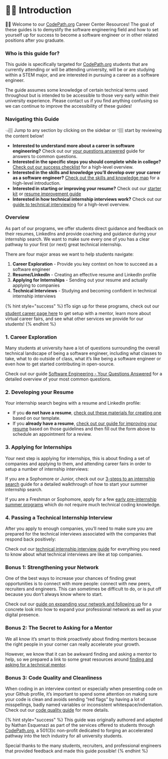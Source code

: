 # 👋🏾 Introduction

👋🏾 Welcome to our [CodePath.org](http://codepath.org/) Career Center Resources! The goal of these guides is to demystify the software engineering field and how to set yourself up for success to become a software engineer or in other related positions after you graduate.

### Who is this guide for? <a id="Who-is-this-guide-for"></a>

This guide is specifically targeted for [CodePath.org](http://codepath.org/) students that are currently attending or will be attending university, will be or are studying within a STEM major, and are interested in pursuing a career as a software engineer.

The guide assumes some knowledge of certain technical terms used throughout but is intended to be accessible to those very early within their university experience. Please contact us if you find anything confusing so we can continue to improve the accessibility of these guides!

### Navigating this Guide <a id="Navigating-this-Guide"></a>

👈🏽 Jump to any section by clicking on the sidebar or 👇🏽 start by reviewing the content below!

* **Interested to understand more about a career in software engineering?** Check out our [your questions answered](software-engineering/your-questions-answered/) guide for answers to common questions.
* **Interested in the specific steps you should complete while in college?** [Check out our success checklist](success-checklist.md) for a high-level overview.
* **Interested in the skills and knowledge you’ll develop over your career as a software engineer?** [Check out the skills and knowledge map](skills-and-knowledge-tree.md) for a high-level introduction.
* **Interested in starting or improving your resume?** Check out our [starter kit](https://goo.gl/q5dp5w) or [resume improvement guide](internship-search/student-resume-guide.md)
* **Interested in how technical internship interviews work?** Check out our [guide to technical interviewing](technical-interviewing/technical-interviewing-guide.md) for a high-level overview.

### Overview <a id="Overview"></a>

As part of our programs, we offer students direct guidance and feedback on their resumes, LinkedIns and provide coaching and guidance during your internship search. We want to make sure every one of you has a clear pathway to your first \(or next\) great technical internship.

There are four major areas we want to help students navigate:

1. **Career Exploration** - Provide you key context on how to succeed as a software engineer
2. **Resume/LinkedIn** - Creating an effective resume and LinkedIn profile
3. **Applying for Internships** - Sending out your resume and actually applying to companies
4. **Technical Interviews** - Studying and becoming confident in technical internship interviews

{% hint style="success" %}
❗To sign up for these programs, check out our [student career page here](https://codepath.org/career) to get setup with a mentor, learn more about virtual career fairs, and see what other services we provide for our students!
{% endhint %}

### 1. Career Exploration <a id="1-Career-Exploration"></a>

Many students at university have a lot of questions surrounding the overall technical landscape of being a software engineer, including what classes to take, what to do outside of class, what it’s like being a software engineer or even how to get started contributing in open-source.

Check out our guide [Software Engineering - Your Questions Answered](software-engineering/your-questions-answered/) for a detailed overview of your most common questions.

### 2. Developing your Resume <a id="2-Developing-your-Resume"></a>

Your internship search begins with a resume and LinkedIn profile:

* If you **do not have a resume**, [check out these materials for creating one](https://goo.gl/q5dp5w) based on our template.
* If you **already have a resume**, [check out our guide for improving your resume](internship-search/student-resume-guide.md) based on those guidelines and then fill out the form above to schedule an appointment for a review.

### 3. Applying for Internships <a id="3-Applying-for-Internships"></a>

Your next step is applying for internships, this is about finding a set of companies and applying to them, and attending career fairs in order to setup a number of internship interviews:

If you are a Sophomore or Junior, check out our [3-steps to an internship search](https://medium.com/@seaon/3-step-guide-to-nail-your-internship-search-82ed58f7f6a) guide for a detailed walkthrough of how to start your summer internship search.

If you are a Freshman or Sophomore, apply for a few [early pre-internship summer programs](internship-search/early-internship-programs.md) which do not require much technical coding knowledge.

### 4. Passing a Technical Internship Interview <a id="4-Passing-a-Technical-Internship-Interview"></a>

After you apply to enough companies, you’ll need to make sure you are prepared for the technical interviews associated with the companies that respond back positively:

Check out our [technical internship interview guide](technical-interviewing/technical-interviewing-guide.md) for everything you need to know about what technical interviews are like at top companies.

### Bonus 1: Strengthening your Network <a id="Bonus-1-Strengthening-your-Network"></a>

One of the best ways to increase your chances of finding great opportunities is to connect with more people: connect with new peers, recruiters and engineers. This can sometimes be difficult to do, or is put off because you don’t always know where to start.

Check out our [guide on expanding your network and following up](internship-search/the-art-of-the-follow-up.md) for a concrete look into how to expand your professional network as well as your digital presence.

### Bonus 2: The Secret to Asking for a Mentor <a id="Bonus-2-The-Secret-to-Asking-for-a-Mentor"></a>

We all know it’s smart to think proactively about finding mentors because the right people in your corner can really accelerate your growth.

However, we know that it can be awkward finding and asking a mentor to help, so we prepared a link to some great resources around [finding and asking for a technical mentor](bonus/finding-a-mentor.md).

### Bonus 3: Code Quality and Cleanliness <a id="Bonus-3-Code-Quality-and-Cleanliness"></a>

When coding in an interview context or especially when presenting code on your Github profile, it’s important to spend some attention on making sure your code is clean and avoids sending “red flags” by having a lot of misspellings, badly named variables or inconsistent whitespace/indentation. Check out our [code quality guide](domain-specific/improving-code-quality.md) for more details.

{% hint style="success" %}
This guide was originally authored and adapted by Nathan Esquenazi as part of the services offered to students through [CodePath.org](http://codepath.org/), a 501\(3\)c non-profit dedicated to forging an accelerated pathway into the tech industry for all university students.

Special thanks to the many students, recruiters, and professional engineers that provided feedback and made this guide possible!
{% endhint %}

